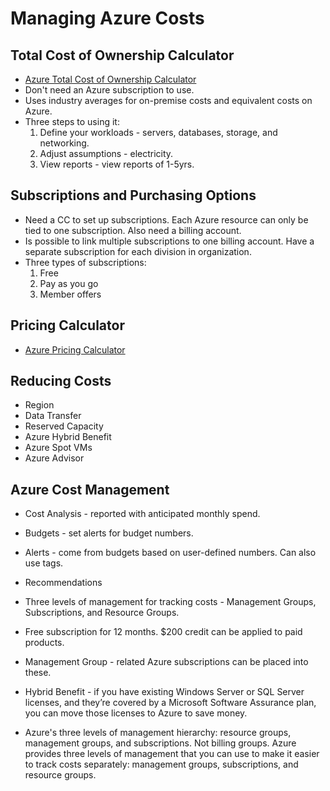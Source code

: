 # Managing Azure Costs

## Total Cost of Ownership Calculator
- [Azure Total Cost of Ownership Calculator](https://azure.microsoft.com/en-us/pricing/tco/calculator/)
- Don't need an Azure subscription to use.
-  Uses industry averages for on-premise costs and equivalent costs on Azure.
- Three steps to using it:
    1. Define your workloads - servers, databases, storage, and networking.
    2. Adjust assumptions - electricity.
    3. View reports - view reports of 1-5yrs.

## Subscriptions and Purchasing Options
- Need a CC to set up subscriptions. Each Azure resource can only be tied to one subscription. Also need a billing account.
- Is possible to link multiple subscriptions to one billing account. Have a separate subscription for each division in organization.
- Three types of subscriptions:
    1. Free
    2. Pay as you go
    3. Member offers

## Pricing Calculator
- [Azure Pricing Calculator](https://azure.microsoft.com/en-us/pricing/calculator/?ef_id=_k_CjwKCAjw_pDBBhBMEiwAmY02NuGfGyCzDELS5Qxpg1U7oAAjWw77a4HaKGGi_IG7K7xpy415Epwh5hoCRWcQAvD_BwE_k_&OCID=AIDcmm5edswduu_SEM__k_CjwKCAjw_pDBBhBMEiwAmY02NuGfGyCzDELS5Qxpg1U7oAAjWw77a4HaKGGi_IG7K7xpy415Epwh5hoCRWcQAvD_BwE_k_&gad_source=1&gad_campaignid=21496728177&gbraid=0AAAAADcJh_sZtFyepP2G58TmO9KsP0DRU&gclid=CjwKCAjw_pDBBhBMEiwAmY02NuGfGyCzDELS5Qxpg1U7oAAjWw77a4HaKGGi_IG7K7xpy415Epwh5hoCRWcQAvD_BwE)

## Reducing Costs
- Region
- Data Transfer
- Reserved Capacity
- Azure Hybrid Benefit
- Azure Spot VMs
- Azure Advisor

## Azure Cost Management
- Cost Analysis - reported with anticipated monthly spend.
- Budgets - set alerts for budget numbers.
- Alerts - come from budgets based on user-defined numbers. Can also use tags.
- Recommendations

- Three levels of management for tracking costs - Management Groups, Subscriptions, and Resource Groups.

- Free subscription for 12 months. $200 credit can be applied to paid products.

- Management Group - related Azure subscriptions can be placed into these.
- Hybrid Benefit - if you have existing Windows Server or SQL Server licenses, and they’re covered by a Microsoft Software Assurance plan, you can move those licenses to Azure to save money.

- Azure's three levels of management hierarchy: resource groups, management groups, and subscriptions. Not billing groups. Azure provides three levels of management that you can use to make it easier to track costs separately: management groups, subscriptions, and resource groups.